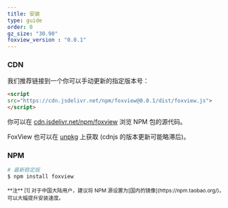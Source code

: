 ```yaml
---
title: 安装
type: guide
order: 0
gz_size: "30.90"
foxview_version : "0.0.1"
---
```






### CDN

我们推荐链接到一个你可以手动更新的指定版本号：

``` html
<script 
src="https://cdn.jsdelivr.net/npm/foxview@0.0.1/dist/foxview.js">
</script>
```

你可以在 [cdn.jsdelivr.net/npm/foxview](https://cdn.jsdelivr.net/npm/foxview/) 浏览 NPM 包的源代码。

FoxView 也可以在 [unpkg](https://unpkg.com/foxview@{{foxview_version}}/dist/foxview.js) 上获取 (cdnjs 的版本更新可能略滞后)。



### NPM  


``` bash
# 最新稳定版
$ npm install foxview
```



<small>
**注**
<a id="footnote-1"></a>[1] 对于中国大陆用户，建议将 NPM 源设置为[国内的镜像](https://npm.taobao.org/)，可以大幅提升安装速度。
</small>
